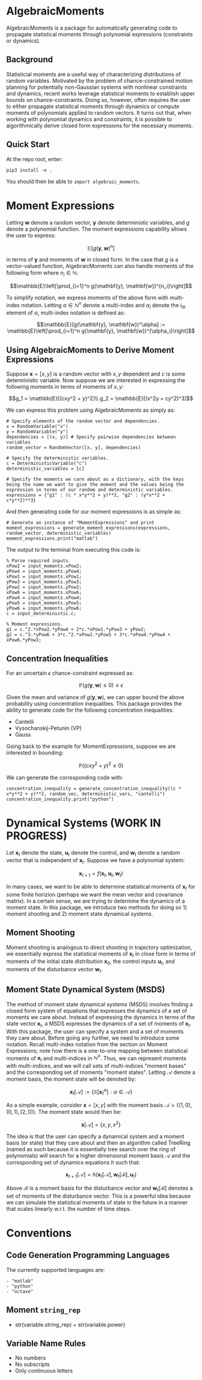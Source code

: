 # AlgebraicMoments
AlgebraicMoments is a package for automatically generating code to propagate statistical moments through polynomial expressions (constraints or dynamics).

## Background
Statisticial moments are a useful way of characterizing distributions of random variables. Motivated by the problem of chance-constrained motion planning for potentially non-Gaussian systems with nonlinear constraints and dynamics, recent works leverage statistical moments to establish upper bounds on chance-constraints. Doing so, however, often requires the user to either propagate statistical moments through dynamics or compute moments of polynomials applied to random vectors. It turns out that, when working with polynomial dynamics and constraints, it is possible to algorithmically derive closed form expressions for the necessary moments. 

## Quick Start
At the repo root, enter:

`pip3 install -e .`

You should then be able to `import algebraic_moments`.

# Moment Expressions
Letting $\mathbf{w}$ denote a random vector, $\mathbf{y}$ denote deterministic variables, and $g$ denote a polynomial function. The moment expressions capability allows the user to express:

$$\mathbb{E}[g(\mathbf{y}, \mathbf{w})^n]$$

in terms of $\mathbf{y}$ and moments of $\mathbf{w}$ in closed form. In the case that $g$ is a vector-valued function, AlgebraicMoments can also handle moments of the following form where $n_i\in\mathbb{N}$:

$$\mathbb{E}\left[\prod_{i=1}^n g(\mathbf{y}, \mathbf{w})^{n_i}\right]$$

To simplify notation, we express moments of the above form with multi-index notation. Letting $\alpha\in\mathbb{N}^n$ denote a multi-index and $\alpha_i$ denote the $i_{th}$ element of $\alpha$, multi-index notation is defined as:

$$\mathbb{E}[g(\mathbf{y}, \mathbf{w})^\alpha] := \mathbb{E}\left[\prod_{i=1}^n g(\mathbf{y}, \mathbf{w})^{\alpha_i}\right]$$

## Using AlgebraicMoments to Derive Moment Expressions
Suppose $\mathbf{x} = [x, y]$ is a random vector with $x, y$ dependent and $c$ is some deterministic variable. Now suppose we are interested in expressing the following moments in terms of moments of $x, y$:

$$g_1 = \mathbb{E}[(cxy^2 + y)^2]\\
g_2 = \mathbb{E}[(x^2y + cy^2)^3]$$

We can express this problem using AlgebraicMoments as simply as:

    # Specify elements of the random vector and dependencies.
    x = RandomVariable("x") 
    y = RandomVariable("y")
    dependencies = [(x, y)] # Specify pairwise dependencies between variables
    random_vector = RandomVector([x, y], dependencies)

    # Specify the deterministic variables.
    c = DeterministicVariable("c")
    deterministic_variables = [c]

    # Specify the moments we care about as a dictionary, with the keys being the name we want to give the moment and the values being the expression in terms of our random and deterministic variables.
    expressions = {"g1" : (c * x*y**2 + y)**2, "g2" : (y*x**2 + c*y**2)**3}

And then generating code for our moment expressions is as simple as:

    # Generate an instance of "MomentExpressions" and print
    moment_expressions = generate_moment_expressions(expressions, random_vector, deterministic_variables)
    moment_expressions.print("matlab")

The output to the terminal from executing this code is:

    % Parse required inputs.
    xPow2 = input_moments.xPow2;
    yPow4 = input_moments.yPow4;
    xPow1 = input_moments.xPow1;
    yPow3 = input_moments.yPow3;
    yPow2 = input_moments.yPow2;
    xPow6 = input_moments.xPow6;
    xPow4 = input_moments.xPow4;
    yPow5 = input_moments.yPow5;
    yPow6 = input_moments.yPow6;
    c = input_deterministic.c;

    % Moment expressions.
    g1 = c.^2.*xPow2.*yPow4 + 2*c.*xPow1.*yPow3 + yPow2;
    g2 = c.^3.*yPow6 + 3*c.^2.*xPow2.*yPow5 + 3*c.*xPow4.*yPow4 + xPow6.*yPow3;

## Concentration Inequalities
For an uncertain $\epsilon$ chance-constraint expressed as:

$$\mathbb{P}(g(\mathbf{y}, \mathbf{w})\leq 0)\leq \epsilon$$

Given the mean and variance of $g(\mathbf{y}, \mathbf{w})$, we can upper bound the above probability using concentration inequalities. This package provides the ability to generate code for the following concentration inequalities:

- Cantelli
- Vysochanskij-Petunin (VP)
- Gauss

Going back to the example for MomentExpressions, suppose we are interested in bounding:

$$\mathbb{P}((cxy^2 + y)^2\leq 0)$$

We can generate the corresponding code with:

    concentration_inequality = generate_concentration_inequality((c * x*y**2 + y)**2, random_vec, deterministic_vars, "cantelli")
    concentration_inequality.print("python")


# Dynamical Systems (WORK IN PROGRESS)
Let $\mathbf{x}_t$ denote the state, $\mathbf{u}_t$ denote the control, and $\mathbf{w}_t$ denote a random vector that is independent of $\mathbf{x}_t$. Suppose we have a polynomial system:

$$\mathbf{x}_{t+1} = f(\mathbf{x}_t, \mathbf{u}_t, \mathbf{w}_t)$$

In many cases, we want to be able to determine statistical moments of $\mathbf{x}_t$ for some finite horizion (perhaps we want the mean vector and covariance matrix). In a certain sense, we are trying to determine the dynamics of a moment state. In this package, we introduce two methods for doing so 1) moment shooting and 2) moment state dynamical systems. 


## Moment Shooting
Moment shooting is analogous to direct shooting in trajectory optimization, we essentially express the statistical moments of $\mathbf{x}_t$ in close form in terms of moments of the initial state distribution $\mathbf{x}_0$, the control inputs $\mathbf{u}_t$, and moments of the disturbance vector $\mathbf{w}_t$.

## Moment State Dynamical System (MSDS)
The method of moment state dynamical systems (MSDS) involves finding a closed form system of equations that expresses the dynamics of a set of moments we care about. Instead of expressing the dynamics in terms of the state vector $\mathbf{x}_t$, a MSDS expresses the dynamics of a set of moments of $\mathbf{x}_t$. With this package, the user can specify a system and a set of moments they care about. Before going any further, we need to introduce some notation. Recall multi-index notation from the section on Moment Expressions; note how there is a one-to-one mapping between statistical moments of $\mathbf{x}_t$ and multi-indices in $\mathbb{N}^n$. Thus, we can represent moments with multi-indices, and we will call sets of multi-indices "moment bases" and the corresponding set of moments "moment states". Letting $\mathcal{A}$ denote a moment basis, the moment state will be denoted by:

$$\mathbf{x}_t[\mathcal{A}]:=\{\mathbb{E}[\mathbf{x}_t^\alpha] : \alpha\in\mathcal{A}\}$$

As a simple example, consider $\mathbf{x} = [x, y]$ with the moment basis $\mathcal{A} = \{(1,0), (0, 1), (2, 0)\}$. The moment state would then be:

$$\mathbf{x}[\mathcal{A}] = \{x, y, x^2\}$$

The idea is that the user can specify a dynamical system and a moment basis (or state) that they care about and then an algorithm called TreeRing (named as such because it is essentially tree search over the ring of polynomials) will search for a higher dimensional moment basis $\mathcal{A}$ and the corresponding set of dynamics equations $h$ such that:

$$\mathbf{x}_{t+1}[\mathcal{A}] = h(\mathbf{x}_t[\mathcal{A}],\mathbf{w}_t[\mathcal{B}], \mathbf{u}_t)$$

Above $\mathcal{B}$ is a moment basis for the disturbance vector and $\mathbf{w}_t[\mathcal{B}]$ denotes a set of moments of the disturbance vector. This is a powerful idea because we can simulate the statistical moments of state in the future in a manner that scales linearly w.r.t. the number of time steps.

# Conventions
## Code Generation Programming Languages
The currently supported languages are:

    - "matlab"
    - "python"
    - "octave"


## Moment `string_rep`
- str(variable.string_rep) + str(variable.power)



## Variable Name Rules
 - No numbers
 - No subscripts
 - Only continuous letters